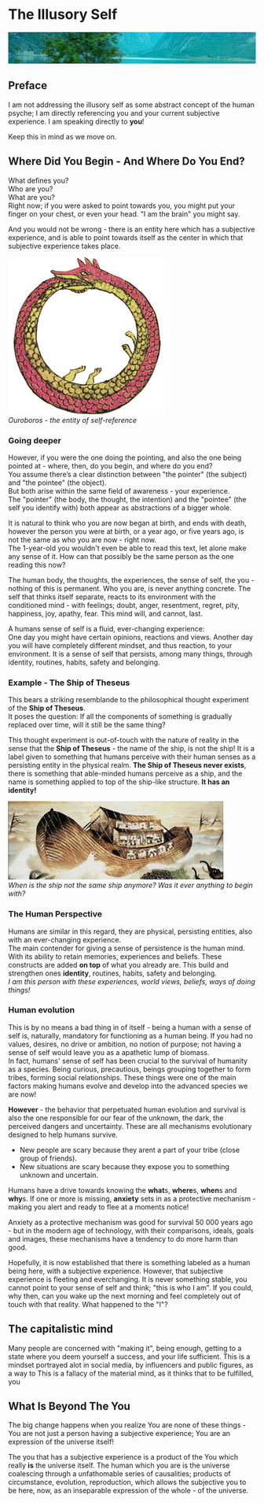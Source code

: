 # The Illusory Self


![](/media/images/illusoryself/hr01.jpg)

## Preface
I am not addressing the illusory self as some abstract concept of the human psyche; I am directly referencing you and your current subjective experience. I am speaking directly to **you**!  

Keep this in mind as we move on.

## Where Did You Begin - And Where Do You End?
What defines you?  
Who are you?  
What are you?  
Right now; if you were asked to point towards you, you might put your finger on your chest, or even your head. "I am the brain" you might say.

And you would not be wrong - there is an entity here which has a subjective experience, and is able to point towards itself as the center in which that subjective experience takes place.

![](/media/images/illusoryself/ouroboros.png)  
_Ouroboros - the entity of self-reference_

### Going deeper
However, if you were the one doing the pointing, and also the one being pointed at - where, then, do you begin, and where do you end?  
You assume there’s a clear distinction between "the pointer" (the subject) and "the pointee" (the object).  
But both arise within the same field of awareness - your experience.  
The "pointer" (the body, the thought, the intention) and the "pointee" (the self you identify with) both appear as abstractions of a bigger whole.

It is natural to think who you are now began at birth, and ends with death, however the person you were at birth, or a year ago, or five years ago, is not the same as who you are now - right now.  
The 1-year-old you wouldn't even be able to read this text, let alone make any sense of it. How can that possibly be the same person as the one reading this now?

The human body, the thoughts, the experiences, the sense of self, the you - nothing of this is permanent. Who you are, is never anything concrete. The self that thinks itself separate, reacts to its environment with the conditioned mind - with feelings; doubt, anger, resentment, regret, pity, happiness, joy, apathy, fear. This mind will, and cannot, last.  

A humans sense of self is a fluid, ever-changing experience:  
One day you might have certain opinions, reactions and views. Another day you will have completely different mindset, and thus reaction, to your environment. It is a sense of self that persists, among many things, through identity, routines, habits, safety and belonging.

### Example - The Ship of Theseus
This bears a striking resemblande to the philosophical thought experiment of the **Ship of Theseus**.  
It poses the question: If all the components of something is gradually replaced over time, will it still be the same thing?  

This thought experiment is out-of-touch with the nature of reality in the sense that the **Ship of Theseus** - the name of the ship, is not the ship! It is a label given to something that humans perceive with their human senses as a persisting entity in the physical realm. **The Ship of Theseus never exists**, there is something that able-minded humans perceive as a ship, and the name is something applied to top of the ship-like structure. **It has an identity!**  

![](/media/images/illusoryself/theseusship.jpg)  
_When is the ship not the same ship anymore? Was it ever anything to begin with?_


### The Human Perspective
Humans are similar in this regard, they are physical, persisting entities, also with an ever-changing experience.  
The main contender for giving a sense of persistence is the human mind. With its ability to retain memories, experiences and beliefs. These constructs are added **on top** of what you already are. This build and strengthen ones **identity**, routines, habits, safety and belonging.  
_I am this person with these experiences, world views, beliefs, ways of doing things!_  

### Human evolution
This is by no means a bad thing in of itself - being a human with a sense of self is, naturally, mandatory for functioning as a human being. If you had no values, desires, no drive or ambition, no notion of purpose; not having a sense of self would leave you as a apathetic lump of biomass.  
In fact, humans' sense of self has been crucial to the survival of humanity as a species. Being curious, precautious, beings grouping together to form tribes, forming social relationships. These things were one of the main factors making humans evolve and develop into the advanced species we are now!

**However** - the behavior that perpetuated human evolution and survival is also the one responsible for our fear of the unknown, the dark, the perceived dangers and uncertainty. These are all mechanisms evolutionary designed to help humans survive.  
* New people are scary because they arent a part of your tribe (close group of friends).  
* New situations are scary because they expose you to something unknown and uncertain.  

Humans have a drive towards knowing the **what**s, **where**s, **when**s and **why**s. If one or more is missing, **anxiety** sets in as a protective mechanism - making you alert and ready to flee at a moments notice!

Anxiety as a protective mechanism was good for survival 50 000 years ago - but in the modern age of technology, with their comparisons, ideals, goals and images, these mechanisms have a tendency to do more harm than good. 

Hopefully, it is now established that there is something labeled as a human being here, with a subjective experience. However, that subjective experience is fleeting and everchanging. It is never something stable, you cannot point to your sense of self and think; "this is who I am". If you could, why then, can you wake up the next morning and feel completely out of touch with that reality. What happened to the "I"?

## The capitalistic mind

Many people are concerned with "making it", being enough, getting to a state where you deem yourself a success, and your life sufficient. This is a mindset portrayed alot in social media, by influencers and public figures, as a way to  This is a fallacy of the material mind, as it thinks that to be fulfilled, you 

## What Is Beyond The You

The big change happens when you realize You are none of these things - You are not just a person having a subjective experience; You are an expression of the universe itself!  

The you that has a subjective experience is a product of the You which really **is** the universe itself. The human which you are is the universe coalescing through a unfathomable series of causalities; products of circumstance, evolution, reproduction,  which allows the subjective you to be here, now, as an inseparable expression of the whole - of the universe.